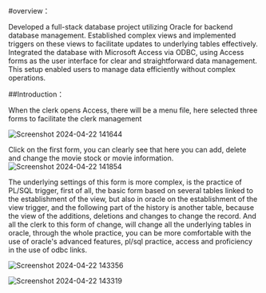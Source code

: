 
 #overview：
 
 Developed a full-stack database project utilizing Oracle for backend database management. Established complex views and implemented triggers on these views to facilitate updates to underlying tables effectively. Integrated the database with Microsoft Access via ODBC, using Access forms as the user interface for clear and straightforward data management. 
 This setup enabled users to manage data efficiently without complex operations.

 ##Introduction：
 
 When the clerk opens Access, there will be a menu file, here selected three forms to facilitate the clerk management
 
 ![Screenshot 2024-04-22 141644](https://github.com/Yuan0317/Movie-Rental-Database-/assets/125390414/774057fb-8e0c-40f0-b32f-fe90797aedeb)

 Click on the first form, you can clearly see that here you can add, delete and change the movie stock or movie information.
 ![Screenshot 2024-04-22 141854](https://github.com/Yuan0317/Movie-Rental-Database-/assets/125390414/e707d08a-0014-423b-91a3-d4498654de94)

The underlying settings of this form is more complex, is the practice of PL/SQL trigger, first of all, the basic form based on several tables linked to the establishment of the view, but also in oracle on the establishment of the view trigger, and the following part of the history is another table, because the view of the additions, deletions and changes to change the record.
And all the clerk to this form of change, will change all the underlying tables in oracle, through the whole practice, you can be more comfortable with the use of oracle's advanced features, pl/sql practice, access and proficiency in the use of odbc links.

![Screenshot 2024-04-22 143356](https://github.com/Yuan0317/Movie-Rental-Database-/assets/125390414/b929b372-5947-4032-9c7c-918531ddfe30)

![Screenshot 2024-04-22 143319](https://github.com/Yuan0317/Movie-Rental-Database-/assets/125390414/f04e3de4-965c-4375-847b-05bac3e5437a)

